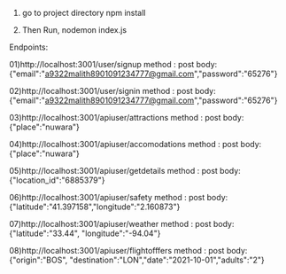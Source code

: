 01) go to project directory
npm install

02) Then Run,
nodemon index.js

Endpoints:

01)http://localhost:3001/user/signup
method : post
body:
{"email":"a9322malith8901091234777@gmail.com","password":"65276"}

02)http://localhost:3001/user/signin
method : post
body:
{"email":"a9322malith8901091234777@gmail.com","password":"65276"}

03)http://localhost:3001/apiuser/attractions
method : post
body:
{"place":"nuwara"}

04)http://localhost:3001/apiuser/accomodations
method : post
body:
{"place":"nuwara"}

05)http://localhost:3001/apiuser/getdetails
method : post
body:
{"location_id":"6885379"}

06)http://localhost:3001/apiuser/safety
method : post
body:
{"latitude":"41.397158","longitude":"2.160873"}

07)http://localhost:3001/apiuser/weather
method : post
body:
{"latitude":"33.44", "longitude":"-94.04"}

08)http://localhost:3001/apiuser/flightofffers
method : post
body:
{"origin":"BOS", "destination":"LON","date":"2021-10-01","adults":"2"}

